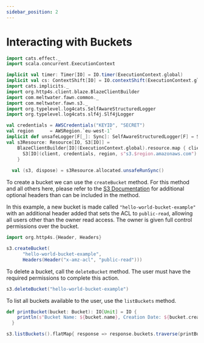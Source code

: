 ```yaml
---
sidebar_position: 2
---
```


# Interacting with Buckets

```scala mdoc:invisible
import cats.effect._
import scala.concurrent.ExecutionContext

implicit val timer: Timer[IO] = IO.timer(ExecutionContext.global)
implicit val cs: ContextShift[IO] = IO.contextShift(ExecutionContext.global)
import cats.implicits._
import org.http4s.client.blaze.BlazeClientBuilder
import com.meltwater.fawn.common._
import com.meltwater.fawn.s3._
import org.typelevel.log4cats.SelfAwareStructuredLogger
import org.typelevel.log4cats.slf4j.Slf4jLogger

val credentials = AWSCredentials("KEYID", "SECRET")
val region      = AWSRegion.`eu-west-1`
implicit def unsafeLogger[F[_]: Sync]: SelfAwareStructuredLogger[F] = Slf4jLogger.getLogger[F]  
val s3Resource: Resource[IO, S3[IO]] =
    BlazeClientBuilder[IO](ExecutionContext.global).resource.map { client =>
      S3[IO](client, credentials, region, s"s3.$region.amazonaws.com")
    }
  
  val (s3, dispose) = s3Resource.allocated.unsafeRunSync()
```

To create a bucket we can use the `createBucket` method. For this method and all others here, please refer to the [S3 Documentation](https://docs.aws.amazon.com/AmazonS3/latest/API/API_Operations_Amazon_Simple_Storage_Service.html) for additional optional headers than can be included in the method.

In this example, a new bucket is made called `"hello-world-bucket-example"` with an additional header added that sets the ACL to `public-read`, allowing all users other than the owner read access. The owner is given full control permissions over the bucket.  

```scala mdoc:to-string
import org.http4s.{Header, Headers}

s3.createBucket(
      "hello-world-bucket-example", 
      Headers(Header("x-amz-acl", "public-read")))
```

To delete a bucket, call the `deleteBucket` method. The user must have the required permissions to complete this action.

```scala mdoc:to-string
s3.deleteBucket("hello-world-bucket-example")
```

To list all buckets available to the user, use the `listBuckets` method.

```scala mdoc:to-string
def printBucket(bucket: Bucket): IO[Unit] = IO {
    println(s"Bucket Name: ${bucket.name}, Creation Date: ${bucket.creationDate}")
  }

s3.listBuckets().flatMap{ response => response.buckets.traverse(printBucket _) }
```